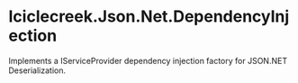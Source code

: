 # Iciclecreek.Json.Net.DependencyInjection
Implements a IServiceProvider dependency injection factory for JSON.NET Deserialization.

